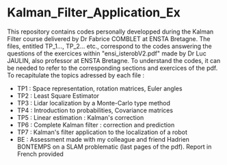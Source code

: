 # Kalman_Filter_Application_Ex

This repository contains codes personally developped during the Kalman Filter course delivered by Dr Fabrice COMBLET at ENSTA Bretagne.
The files, entitled TP_1..., TP_2... etc., correspond to the codes answering the questions of the exercices within "ensi_isterobV2.pdf" made by Dr Luc JAULIN, also professor at ENSTA Bretagne.
To understand the codes, it can be needed to refer to the corresponding sections and exercices of the pdf.
To recapitulate the topics adressed by each file :
- TP1 : Space representation, rotation matrices, Euler angles
- TP2 : Least Square Estimator
- TP3 : Lidar localization by a Monte-Carlo type method
- TP4 : Introduction to probabilities, Covariance matrices
- TP5 : Linear estimation : Kalman's correction
- TP6 : Complete Kalman filter : correction and prediction 
- TP7 : Kalman's filter application to the localization of a robot
- BE : Assessment made with my colleague and friend Hadrien BONTEMPS on a SLAM problematic (last pages of the pdf). Report in French provided
